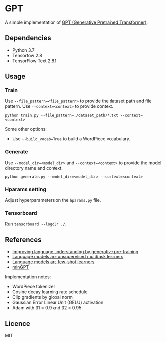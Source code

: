# GPT
A simple implementation of [GPT (Generative Pretrained Transformer)](https://proceedings.neurips.cc/paper/2020/file/1457c0d6bfcb4967418bfb8ac142f64a-Paper.pdf).

## Dependencies
- Python 3.7
- Tensorfow 2.8
- TensorFlow Text 2.8.1


## Usage
### Train
Use `--file_pattern=<file_pattern>` to provide the dataset path and file pattern. Use `--context=<context>` to provide context.
```
python train.py --file_pattern=./dataset_path/*.txt --context=<context>
```

Some other options:
- Use `--build_vocab=True` to build a WordPiece vocabulary.


### Generate
Use `--model_dir=<model_dir>` and `--context=<context>` to provide the model directory name and context.
```
python generate.py --model_dir=<model_dir> --context=<context>
```

### Hparams setting
Adjust hyperparameters on the `hparams.py` file.

### Tensorboard
Run `tensorboard --logdir ./`.


## References

- [Improving language understanding by generative pre-training](https://cdn.openai.com/research-covers/language-unsupervised/language_understanding_paper.pdf)
- [Language models are unsupervised multitask learners](https://cdn.openai.com/better-language-models/language_models_are_unsupervised_multitask_learners.pdf)
- [Language models are few-shot learners](https://proceedings.neurips.cc/paper/2020/file/1457c0d6bfcb4967418bfb8ac142f64a-Paper.pdf)
- [minGPT](https://github.com/karpathy/minGPT)

Implementation notes:
- WordPiece tokenizer
- Cosine decay learning rate schedule
- Clip gradients by global norm
- Gaussian Error Linear Unit (GELU) activation
- Adam with β1 = 0.9 and β2 = 0.95 


## Licence
MIT